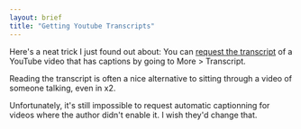 ```yaml
---
layout: brief
title: "Getting Youtube Transcripts"
---
```


Here's a neat trick I just found out about: You can [request the transcript] of a
YouTube video that has captions by going to More > Transcript.

Reading the transcript is often a nice alternative to sitting through a video of
someone talking, even in x2.

Unfortunately, it's still impossible to request automatic captionning for videos
where the author didn't enable it. I wish they'd change that.

[request the transcript]: https://ccm.net/faq/40644-how-to-get-the-transcript-of-a-youtube-video
